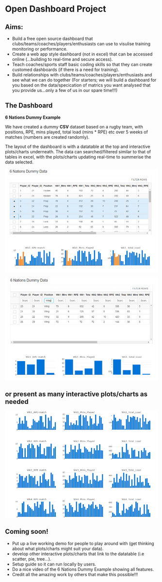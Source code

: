 # Open Dashboard Project

## Aims:

- Build a free open source dashboard that clubs/teams/coaches/players/enthusiasts can use to visulise training monitoring or performance.
- Create a web app style dashboard (not in excel) that can be accessed online (...building to real-time and secure access).
- Teach coaches/sports staff basic coding skills so that they can create customed dashboards (if there is a need for training).
- Build relationships with clubs/teams/coaches/players/enthusiasts and see what we can do together (For starters; we will build a dashboard for you based on the data/specication of matrics you want analysed that you provide us...only a few of us in our spare time!!!)


## The Dashboard

**6 Nations Dummy Example**

We have created a dummy **CSV** dataset based on a rugby team, with positions, RPE, mins played, total load (mins * RPE) etc over 5 weeks of matches (numbers are created randomly). 

The layout of the dashboard is with a datatable at the top and interactive plots/charts underneath. The data can searched/filtered similar to that of tables in excel, with the plots/charts updating real-time to summerise the data selected.



![Screenshot_3](dashboard_6_nations_dummy_example/images/Capture3.PNG?raw=true)

![Screenshot_4](dashboard_6_nations_dummy_example/images/Capture4.PNG?raw=true)

## or present as many interactive plots/charts as needed

![Screenshot_4](dashboard_6_nations_dummy_example/images/Capture2.PNG?raw=true)


## Coming soon!

- Put up a live working demo for people to play around with (get thinking about what plots/charts might suit your data).
- develop other interactive plots/charts that link to the datatable (i.e scatter, pie, tree...).
- Setup guide so it can run locally by users.
- Do a nice video of the 6 Nations Dummy Example showing all features.
- Credit all the amazing work by others that make this possible!!!






